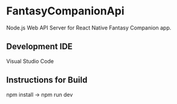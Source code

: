 # FantasyCompanionApi

Node.js Web API Server for React Native Fantasy Companion app.

## Development IDE
Visual Studio Code

## Instructions for Build
npm install -> npm run dev

